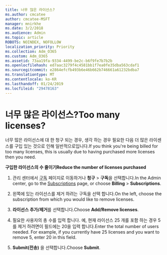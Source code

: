 ```yaml
---
title: 너무 많은 라이선스?
ms.author: cmcatee
author: cmcatee-MSFT
manager: mnirkhe
ms.date: 3/2/2018
ms.audience: Admin
ms.topic: article
ROBOTS: NOINDEX, NOFOLLOW
localization_priority: Priority
ms.collection: Adm_O365
ms.custom: Adm_O365
ms.assetid: 73aa19fa-9334-4499-be2c-b6f9fe7b7b2b
ms.openlocfilehash: ed7aac3279f4c4581bb1f7ea0fe35dba563cdaf1
ms.sourcegitcommit: e2864efcfb493b6e46b662b746661a61232bdba7
ms.translationtype: MT
ms.contentlocale: ko-KR
ms.lasthandoff: 01/24/2019
ms.locfileid: "29478163"
---
```

# <a name="too-many-licenses"></a><span data-ttu-id="421db-102">너무 많은 라이선스?</span><span class="sxs-lookup"><span data-stu-id="421db-102">Too many licenses?</span></span>

<span data-ttu-id="421db-103">너무 많은 라이선스에 대 한 청구 되는 경우, 생각 하는 경우 필요한 다음 더 많은 라이센스를 구입 있는 것으로 인해 일반적으로입니다.</span><span class="sxs-lookup"><span data-stu-id="421db-103">If you think you're being billed for too many licenses, this is usually due to having purchased more licenses then you need.</span></span>
  
 <span data-ttu-id="421db-104">**구입한 라이선스의 수 줄이기**</span><span class="sxs-lookup"><span data-stu-id="421db-104">**Reduce the number of licenses purchased**</span></span>
  
1. <span data-ttu-id="421db-105">관리 센터에서 [구독](https://go.microsoft.com/fwlink/p/?linkid=842054) 페이지로 이동하거나 **청구** \> **구독**을 선택합니다.</span><span class="sxs-lookup"><span data-stu-id="421db-105">In the Admin center, go to the [Subscriptions](https://go.microsoft.com/fwlink/p/?linkid=842054) page, or choose **Billing** \> **Subscriptions**.</span></span>
    
2. <span data-ttu-id="421db-106">왼쪽에 있는 라이선스를 제거 하려는 구독을 선택 합니다.</span><span class="sxs-lookup"><span data-stu-id="421db-106">On the left, choose the subscription from which you would like to remove licenses.</span></span>
    
3. <span data-ttu-id="421db-107">**라이선스 추가/제거**를 선택합니다.</span><span class="sxs-lookup"><span data-stu-id="421db-107">Choose **Add/Remove licenses**.</span></span>
    
4. <span data-ttu-id="421db-p101">필요한 사용자의 총 수를 입력 합니다. 예, 현재 라이선스 25 개를 포함 하는 경우 5를 제거 하려면이 필드에는 20을 입력 합니다.</span><span class="sxs-lookup"><span data-stu-id="421db-p101">Enter the total number of users needed. For example, if you currently have 25 licenses and you want to remove 5, enter 20 in this field.</span></span>
    
5. <span data-ttu-id="421db-110">**Submit(전송)** 을 선택합니다.</span><span class="sxs-lookup"><span data-stu-id="421db-110">Choose **Submit**.</span></span>
    

